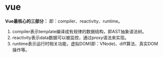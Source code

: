 # vue
**Vue最核心的三部分：**
即：compiler、reactivity、runtime。
1. compiler表示template编译成有规律的数据结构，即AST抽象语法树。
2. reactivity表示data数据可以被监控，通过proxy语法来实现。
3. runtime表示运行时相关功能，虚拟DOM(即：VNode)、diff算法、真实DOM操作等。
